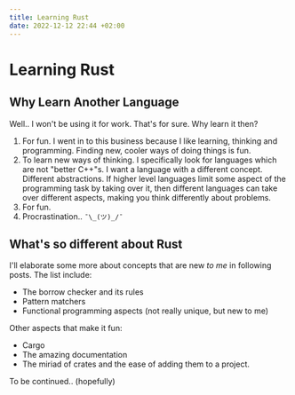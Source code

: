 ```yaml
---
title: Learning Rust
date: 2022-12-12 22:44 +02:00
---
```


# Learning Rust

## Why Learn Another Language

Well.. I won't be using it for work. That's for sure. Why learn it then?
1. For fun. I went in to this business because I like learning, thinking and
programming. Finding new, cooler ways of doing things is fun.
2. To learn new ways of thinking. I specifically look for languages which are
not "better C++"s. I want a language with a different concept. Different 
abstractions. If higher level languages limit some aspect of the programming task
by taking over it, then different languages can take over different aspects,
making you think differently about problems.
3. For fun.
4. Procrastination.. `¯\_(ツ)_/¯`

## What's so different about Rust

I'll elaborate some more about concepts that are new *to me* in following posts.
The list include:
* The borrow checker and its rules
* Pattern matchers
* Functional programming aspects (not really unique, but new to me)

Other aspects that make it fun:
* Cargo
* The amazing documentation
* The miriad of crates and the ease of adding them to a project.

To be continued.. (hopefully)